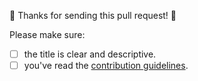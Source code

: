 🎉 Thanks for sending this pull request! 🎉

Please make sure:

  - [ ] the title is clear and descriptive.
  - [ ] you've read the [contribution guidelines](https://github.com/bcoe/awesome-cross-platform-nodejs/blob/master/contributing.md).
